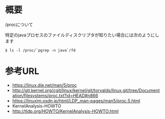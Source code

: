 # 概要
/procについて

特定のjavaプロセスのファイルディスクリプタが知りたい場合には次のようにします
```
$ ls -l /proc/`pgrep -n java`/fd
```

# 参考URL
- https://linux.die.net/man/5/proc
- http://git.kernel.org/cgit/linux/kernel/git/torvalds/linux.git/tree/Documentation/filesystems/proc.txt?id=HEAD#n866
- https://linuxjm.osdn.jp/html/LDP_man-pages/man5/proc.5.html
- KernelAnalysis-HOWTO
 - http://tldp.org/HOWTO/KernelAnalysis-HOWTO.html

